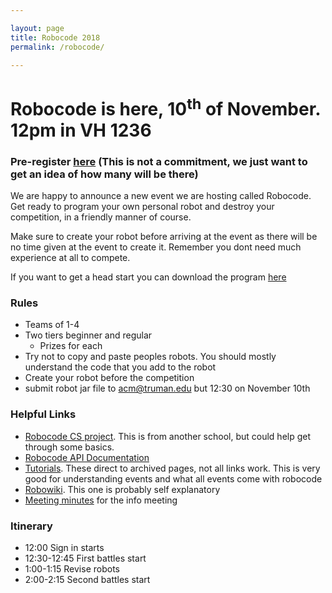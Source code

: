 ```yaml
---

layout: page
title: Robocode 2018
permalink: /robocode/

---
```


# Robocode is here, 10<sup>th</sup> of November. 12pm in VH 1236 

### Pre-register [here][prereg] (This is not a commitment, we just want to get an idea of how many will be there)

We are happy to announce a new event we are hosting called Robocode. Get ready to program your own personal robot and destroy your competition, in a friendly manner of course. 

Make sure to create your robot before arriving at the event as there will be no time given at the event to create it. Remember you dont need much experience at all to compete. 

If you want to get a head start you can download the program [here][robocode]

### Rules
- Teams of 1-4
- Two tiers beginner and regular
	- Prizes for each
- Try not to copy and paste peoples robots. You should mostly understand the code that you add to the robot
- Create your robot before the competition
- submit robot jar file to acm@truman.edu but 12:30 on November 10th

### Helpful Links
- [Robocode CS project][RCP]. This is from another school, but could help get through some basics. 
- [Robocode API Documentation][api]
- [Tutorials][AT]. These direct to archived pages, not all links work. This is very good for understanding events and what all events come with robocode
- [Robowiki][RW]. This one is probably self explanatory
- [Meeting minutes][MM] for the info meeting

### Itinerary 
- 12:00 Sign in starts
- 12:30-12:45 First battles start
- 1:00-1:15 Revise robots
- 2:00-2:15 Second battles start


[robocode]: https://robocode.sourceforge.io/
[prereg]: https://docs.google.com/forms/d/e/1FAIpQLSchsn5GW4XCcQAdmWlcy_RlRr8HXViZeXF0hDagANh5dkHEhQ/viewform
[RCP]: http://mark.random-article.com/weber/java/robocode/
[api]: https://robocode.sourceforge.io/docs/robocode/
[RW]: http://robowiki.net/w/index.php?title=Main_Page
[AT]: http://www.eng.auburn.edu/~sealscd/AI/robocode/
[MM]: {{site.baseurl}}/2018/11/Robocode-Info 